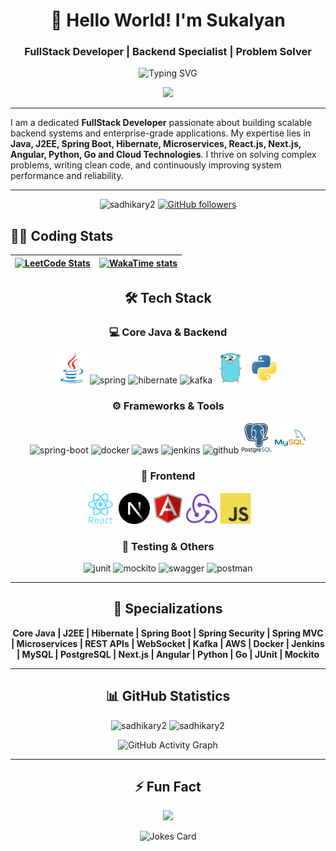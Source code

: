 <h1 align="center">👋 Hello World! I'm Sukalyan</h1>
<h3 align="center">
  FullStack Developer | Backend Specialist | Problem Solver
</h3>

<p align="center">
  <img
    src="https://readme-typing-svg.herokuapp.com?font=Fira+Code&pause=1000&color=22D3EE&center=true&vCenter=true&width=600&lines=Java+Backend+Developer;Spring+Boot+%7C+Microservices+%7C+Hibernate;REST+APIs+%7C+WebSocket+%7C+Kafka;FullStack+with+React+%26+Next.js;Python+%7C+Go+%7C+Angular;Clean+Code+Advocate+%7C+Cloud+Technologies"
    alt="Typing SVG"
  />
</p>

<p align="center">
  <img
    src="https://media.giphy.com/media/L1R1tvI9svkIWwpVYr/giphy.gif"
  width="500"
  />
</p>

---

<p align="left">
  I am a dedicated <b>FullStack Developer</b> passionate about building scalable backend systems and enterprise-grade applications.  
  My expertise lies in <b>Java, J2EE, Spring Boot, Hibernate, Microservices, React.js, Next.js, Angular, Python, Go and Cloud Technologies</b>.  
  I thrive on solving complex problems, writing clean code, and continuously improving system performance and reliability.
</p>

---

<p align="center">
  <img
    src="https://komarev.com/ghpvc/?username=sadhikary2&label=Profile%20views&color=0e75b6&style=flat"
    alt="sadhikary2"
  />
  <a href="https://github.com/sadhikary2?tab=followers">
    <img
      src="https://img.shields.io/github/followers/sadhikary2?label=Followers&style=social"
      alt="GitHub followers"
    />
  </a>
</p>

## 🧑‍💻 Coding Stats
| [![LeetCode Stats](https://leetcard.jacoblin.cool/Sukalyan_5?theme=dark&font=Nunito&ext=heatmap)](https://leetcode.com/Sukalyan_5/) | [![WakaTime stats](https://github-readme-stats.vercel.app/api/wakatime?username=Sukalyan_5&layout=compact)](https://wakatime.com/@Sukalyan_5) |
|---|---|

<h2 align="center">🛠️ Tech Stack</h2>

<h3 align="center">💻 Core Java & Backend</h3>
<p align="center">
  <img src="https://raw.githubusercontent.com/devicons/devicon/master/icons/java/java-original.svg" alt="java" width="50" height="50"/>
  <img src="https://www.vectorlogo.zone/logos/springio/springio-icon.svg" alt="spring" width="50" height="50"/>
  <img src="https://www.vectorlogo.zone/logos/hibernate/hibernate-icon.svg" alt="hibernate" width="50" height="50"/>
  <img src="https://www.vectorlogo.zone/logos/apache_kafka/apache_kafka-icon.svg" alt="kafka" width="50" height="50"/>
  <img src="https://raw.githubusercontent.com/devicons/devicon/master/icons/go/go-original.svg" alt="go" width="50" height="50"/>
  <img src="https://raw.githubusercontent.com/devicons/devicon/master/icons/python/python-original.svg" alt="python" width="50" height="50"/>
</p>

<h3 align="center">⚙️ Frameworks & Tools</h3>
<p align="center">
  <img src="https://www.vectorlogo.zone/logos/springio/springio-ar21.svg" alt="spring-boot" width="100" height="50"/>
  <img src="https://www.vectorlogo.zone/logos/docker/docker-icon.svg" alt="docker" width="50" height="50"/>
  <img src="https://www.vectorlogo.zone/logos/amazon_aws/amazon_aws-icon.svg" alt="aws" width="50" height="50"/>
  <img src="https://www.vectorlogo.zone/logos/jenkins/jenkins-icon.svg" alt="jenkins" width="50" height="50"/>
  <img src="https://www.vectorlogo.zone/logos/github/github-icon.svg" alt="github" width="50" height="50"/>
  <img src="https://raw.githubusercontent.com/devicons/devicon/master/icons/postgresql/postgresql-original-wordmark.svg" alt="postgresql" width="50" height="50"/>
  <img src="https://raw.githubusercontent.com/devicons/devicon/master/icons/mysql/mysql-original-wordmark.svg" alt="mysql" width="50" height="50"/>
</p>

<h3 align="center">🎨 Frontend</h3>
<p align="center">
  <img src="https://raw.githubusercontent.com/devicons/devicon/master/icons/react/react-original-wordmark.svg" alt="react" width="50" height="50"/>
  <img src="https://raw.githubusercontent.com/devicons/devicon/master/icons/nextjs/nextjs-original.svg" alt="nextjs" width="50" height="50"/>
  <img src="https://raw.githubusercontent.com/devicons/devicon/master/icons/angularjs/angularjs-original.svg" alt="angular" width="50" height="50"/>
  <img src="https://raw.githubusercontent.com/devicons/devicon/master/icons/redux/redux-original.svg" alt="redux" width="50" height="50"/>
  <img src="https://raw.githubusercontent.com/devicons/devicon/master/icons/javascript/javascript-original.svg" alt="javascript" width="50" height="50"/>
</p>

<h3 align="center">🧪 Testing & Others</h3>
<p align="center">
  <img src="https://avatars.githubusercontent.com/u/874086?s=200&v=4" alt="junit" width="50" height="50"/>
  <img src="https://www.vectorlogo.zone/logos/mockito/mockito-icon.svg" alt="mockito" width="50" height="50"/>
  <img src="https://cdn.worldvectorlogo.com/logos/swagger.svg" alt="swagger" width="50" height="50"/>
  <img src="https://www.vectorlogo.zone/logos/getpostman/getpostman-icon.svg" alt="postman" width="50" height="50"/>
</p>

---

<h2 align="center">📌 Specializations</h2>
<p align="center">
  <b>Core Java | J2EE | Hibernate | Spring Boot | Spring Security | Spring MVC | Microservices | REST APIs | WebSocket | Kafka | AWS | Docker | Jenkins | MySQL | PostgreSQL | Next.js | Angular | Python | Go | JUnit | Mockito</b>
</p>

---

<h2 align="center">📊 GitHub Statistics</h2>
<p align="center">
  <img src="https://github-readme-stats.vercel.app/api?username=sadhikary2&show_icons=true&theme=radical&hide_border=true" alt="sadhikary2"/>
  <img src="https://github-readme-streak-stats.herokuapp.com/?user=sadhikary2&theme=radical&hide_border=true" alt="sadhikary2"/>
</p>

<p align="center">
  <img src="https://github-readme-activity-graph.vercel.app/graph?username=sadhikary2&theme=react-dark&hide_border=true" alt="GitHub Activity Graph"/>
</p>

---

<h2 align="center">⚡ Fun Fact</h2>
<div align="center">
  <img src="https://media.giphy.com/media/qgQUggAC3Pfv687qPC/giphy.gif" width="300"/>
</div>
<p align="center">
  <img src="https://readme-jokes.vercel.app/api?theme=radical" alt="Jokes Card"/>
</p>

